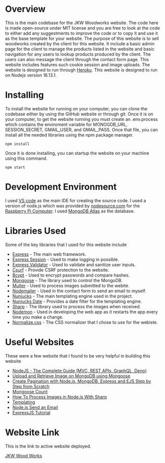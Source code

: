 # Overview
This is the main codebase for the JKW Woodworks website. The code here is made open-source
under MIT license and you are free to look at the code to either add any suggestments to
improve the code or to copy it and use it as the base template for your website. The purpose
of this website is to sell woodworks created by the client for this website. It include a
basic admin page for the client to manage the products listed in the website and basic
navigation for any users to lookup products produced by the client. The users can also
message the client through the contact form page. This website includes features such 
cookie session and image uploads. The website is designed to run through
[Heroku](https://www.heroku.com/).
This website is designed to run on Nodejs version 16.13.1.

# Installing
To install the website for running on your computer, you can clone the codebase either by
using the GitHub website or through git. Once it is on your computer, to get the website
running you must create an .env.process which contains the enviroment variable for
MONOGDB_URL, SESSION_SECRET, GMAIL_USER, and GMAIL_PASS. Once that file, you can install all 
the needed libraries using the npm package manager.
```
npm install
```
Once it is done installing, you can startup the website on your machine using this command.
```
npm start
```

# Development Environment
I used [VS code](https://code.visualstudio.com/) as the main IDE for creating the source 
code. I used a version of node.js which was provided by
[nodesource.com](https://nodesource.com/) for the
[Raspberry Pi Computer](https://www.raspberrypi.org/). I used
[MongoDB Atlas](https://www.mongodb.com/cloud/atlas) as the database.

# Libraries Used
Some of the key libraries that I used for this website include

* [Express](https://expressjs.com/) - The main web framework.
* [Express Session](http://expressjs.com/en/resources/middleware/session.html) - Used to make logging in possible.
* [Express Validator](https://express-validator.github.io/docs/) - Used to validate and sanitize user inputs.
* [Csurf](http://expressjs.com/en/resources/middleware/csurf.html) - Provide CSRF protection to the website.
* [Bcypt](https://www.npmjs.com/package/bcrypt) - Used to encrypt passwords and compare hashes.
* [Mongoose](https://mongoosejs.com/) - The library used to control the MongoDB.
* [Multer](https://www.npmjs.com/package/multer) - Used to process images submitted to the webite.
* [Nodemailer](https://nodemailer.com/about/) - Used in the contact form to send an email to myself.
* [Nunjucks](https://mozilla.github.io/nunjucks/) - The main templating engine used in the project.
* [Nunjucks Date](https://www.npmjs.com/package/nunjucks-date) - Provides a date filter for the templating engine.
* [Sharp](https://sharp.pixelplumbing.com/) - The library used to process the images when received.
* [Nodemon](https://nodemon.io/) - Used in developing the web app as it restarts the app every time you make a change.
* [Normalize.css](https://necolas.github.io/normalize.css/) - The CSS normalizer that I chose to use for the webiste.

# Useful Websites
These were a few website that I found to be very helpful in building this website

* [NodeJS - The Complete Guide (MVC, REST APIs, GraphQL, Deno)](https://www.udemy.com/course/nodejs-the-complete-guide/)
* [Upload and Retrieve Image on MongoDB using Mongoose](https://www.geeksforgeeks.org/upload-and-retrieve-image-on-mongodb-using-mongoose/)
* [Create Pagination with Node.js, MongoDB, Express and EJS Step by Step from Scratch](https://evdokimovm.github.io/javascript/nodejs/mongodb/pagination/expressjs/ejs/bootstrap/2017/08/20/create-pagination-with-nodejs-mongodb-express-and-ejs-step-by-step-from-scratch.html)
* [Mongoose Count](https://kb.objectrocket.com/mongo-db/mongoose-count-726)
* [How To Process Images in Node.js With Sharp](https://www.digitalocean.com/community/tutorials/how-to-process-images-in-node-js-with-sharp)
* [Templating](https://mozilla.github.io/nunjucks/templating.html)
* [Node.js Send an Email](https://www.w3schools.com/nodejs/nodejs_email.asp)
* [ExpressJS Tutorial](https://www.tutorialspoint.com/expressjs/index.htm)

# Website Link
This is the link to active website deployed.

[JKW Wood Works](https://www.jkwwoodworks.com/)